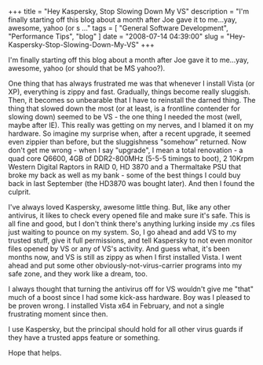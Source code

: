 
+++
title = "Hey Kaspersky, Stop Slowing Down My VS"
description = "I'm finally starting off this blog about a month after Joe gave it to me...yay, awesome, yahoo (or s ..."
tags = [ "General Software Development", "Performance Tips", "blog" ]
date = "2008-07-14 04:39:00"
slug = "Hey-Kaspersky-Stop-Slowing-Down-My-VS"
+++
<p>I'm finally starting off this blog about a month after Joe gave it to me...yay, awesome, yahoo (or should that be MS yahoo?).</p>
<p>One thing that has always frustrated me was that whenever I install Vista (or XP), everything is zippy and fast. Gradually, things become really sluggish. Then, it becomes so unbearable that I have to reinstall the darned thing. The thing that slowed down the most (or at least, is a frontline contender for slowing down) seemed to be VS - the one thing I needed the most (well, maybe after IE). This really was getting on my nerves, and I blamed it on my hardware. So imagine my surprise when, after a recent upgrade, it seemed even zippier than before, but the sluggishness "somehow" returned. Now don't get me wrong - when I say "upgrade", I mean a total renovation - a quad core Q6600, 4GB of DDR2-800MHz (5-5-5 timings to boot), 2 10Krpm Western Digital Raptors in RAID 0, HD 3870 and a Thermaltake PSU that broke my back as well as my bank - some of the best things I could buy back in last September (the HD3870 was bought later). And then I found the culprit.</p>
<p>I've always loved Kaspersky, awesome little thing. But, like any other antivirus, it likes to check every opened file and make sure it's safe. This is all fine and good, but I don't think there's anything lurking inside my .cs files just waiting to pounce on my system. So, I go ahead and add VS to my trusted stuff, give it full permissions, and tell Kaspersky to not even monitor files opened by VS or any of VS's activity. And guess what, it's been months now, and VS is still as zippy as when I first installed Vista. I went ahead and put some other obviously-not-virus-carrier programs into my safe zone, and they work like a dream, too.</p>
<p>I always thought that turning the antivirus off for VS wouldn't give me "that" much of a boost since I had some kick-ass hardware. Boy was I pleased to be proven wrong. I installed Vista x64 in February, and not a single frustrating moment since then.</p>
<p>I use Kaspersky, but the principal should hold for all other virus guards if they have a trusted apps feature or something.</p>
<p>Hope that helps.</p>
        